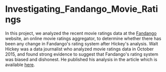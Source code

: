 # Investigating_Fandango_Movie_Ratings
In this project, we analyzed the recent movie ratings data at the [Fandango](https://www.fandango.com/) website, an online movie ratings aggregator, to determine whether there has been any change in Fandango's rating system after Hickey's analysis. Walt Hickey was a data journalist who analyzed movie ratings data in October 2015, and found strong evidence to suggest that Fandango's rating system was biased and dishonest. He published his analysis in the article which is available [here](https://fivethirtyeight.com/features/fandango-movies-ratings/).
